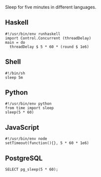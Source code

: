 Sleep for five minutes in different languages.

## Haskell

    #!/usr/bin/env runhaskell
    import Control.Concurrent (threadDelay)
    main = do
      threadDelay $ 5 * 60 * (round $ 1e6)

## Shell

    #!/bin/sh
    sleep 5m

## Python

    #!/usr/bin/env python
    from time import sleep
    sleep(5 * 60)

## JavaScript

    #!/usr/bin/env node
    setTimeout(function(){}, 5 * 60 * 1e6)

## PostgreSQL

    SELECT pg_sleep(5 * 60);

